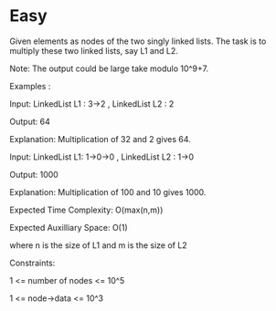 # Easy

Given elements as nodes of the two singly linked lists. The task is to multiply these two linked lists, say L1 and L2.

Note: The output could be large take modulo 10^9+7.

Examples :

Input: LinkedList L1 : 3->2 , LinkedList L2 : 2

Output: 64

Explanation:  Multiplication of 32 and 2 gives 64.

Input: LinkedList L1: 1->0->0 , LinkedList L2 : 1->0

Output: 1000

Explanation: Multiplication of 100 and 10 gives 1000.


Expected Time Complexity: O(max(n,m))

Expected Auxilliary Space: O(1)

where n is the size of L1 and m is the size of L2


Constraints:

1 <= number of nodes <= 10^5

1 <= node->data <= 10^3
